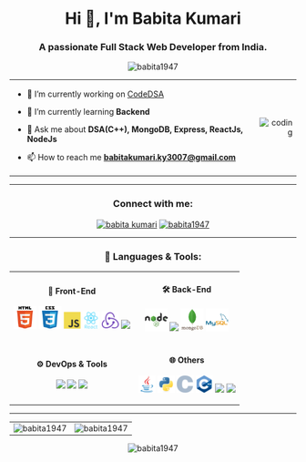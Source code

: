 <h1 align="center">Hi 👋, I'm Babita Kumari</h1>
<h3 align="center">A passionate Full Stack Web Developer from India.</h3>

<p align="center"> <img src="https://komarev.com/ghpvc/?username=babita1947&label=Profile%20views&color=0e75b6&style=flat" alt="babita1947" /> </p>

<div align="center">

<table>
  <tr>
    <td>

- 🔭 I’m currently working on [CodeDSA](https://github.com/Babita1947/codedsa)  
- 🌱 I’m currently learning **Backend**  
- 💬 Ask me about **DSA(C++), MongoDB, Express, ReactJs, NodeJs**  
- 📫 How to reach me **babitakumari.ky3007@gmail.com**

   </td>
   <td align="right">
     <img src="https://img.freepik.com/free-vector/cute-girl-hacker-operating-laptop-cartoon-vector-icon-illustration-people-technology-isolated-flat_138676-9487.jpg?semt=ais_hybrid&w=740" alt="coding" width="300" />
   </td>
  </tr>
</table>

</div>


---

<h3 align="center">Connect with me:</h3>
<p align="center">
<a href="https://linkedin.com/in/babita kumari" target="blank"><img align="center" src="https://raw.githubusercontent.com/rahuldkjain/github-profile-readme-generator/master/src/images/icons/Social/linked-in-alt.svg" alt="babita kumari" height="30" width="40" /></a>
<a href="https://www.leetcode.com/babita1947" target="blank"><img align="center" src="https://raw.githubusercontent.com/rahuldkjain/github-profile-readme-generator/master/src/images/icons/Social/leet-code.svg" alt="babita1947" height="30" width="40" /></a>
</p>

---

<h3 align="center">🧰 Languages & Tools:</h3>

<table align="center">
  <tr>
    <td align="center">
      <h4>🚀 Front-End</h4>
      <p>
        <img src="https://raw.githubusercontent.com/devicons/devicon/master/icons/html5/html5-original-wordmark.svg" width="40"/>
        <img src="https://raw.githubusercontent.com/devicons/devicon/master/icons/css3/css3-original-wordmark.svg" width="40"/>
        <img src="https://raw.githubusercontent.com/devicons/devicon/master/icons/javascript/javascript-original.svg" width="30"/>
        <img src="https://raw.githubusercontent.com/devicons/devicon/master/icons/react/react-original-wordmark.svg" width="30"/>
        <img src="https://raw.githubusercontent.com/devicons/devicon/master/icons/redux/redux-original.svg" width="30"/>
        <img src="https://www.vectorlogo.zone/logos/tailwindcss/tailwindcss-icon.svg" width="30"/>
      </p>
    </td>
    <td align="center">
      <h4>🛠️ Back-End</h4>
      <p>
        <img src="https://raw.githubusercontent.com/devicons/devicon/master/icons/nodejs/nodejs-original-wordmark.svg" width="40"/>
        <img src="https://upload.wikimedia.org/wikipedia/commons/6/64/Expressjs.png" width="40"/>
        <img src="https://raw.githubusercontent.com/devicons/devicon/master/icons/mongodb/mongodb-original-wordmark.svg" width="40"/>
        <img src="https://raw.githubusercontent.com/devicons/devicon/master/icons/mysql/mysql-original-wordmark.svg" width="40"/>
      </p>
    </td>
  </tr>
  <tr>
    <td align="center">
      <h4>⚙️ DevOps & Tools</h4>
      <p>
        <img src="https://www.vectorlogo.zone/logos/git-scm/git-scm-icon.svg" width="30"/>
        <img src="https://www.vectorlogo.zone/logos/getpostman/getpostman-icon.svg" width="30"/>
        <img src="https://www.vectorlogo.zone/logos/firebase/firebase-icon.svg" width="30"/>
      </p>
    </td>
    <td align="center">
      <h4>🌐 Others</h4>
      <p>
        <img src="https://raw.githubusercontent.com/devicons/devicon/master/icons/java/java-original.svg" width="30"/>
        <img src="https://raw.githubusercontent.com/devicons/devicon/master/icons/python/python-original.svg" width="30"/>
        <img src="https://raw.githubusercontent.com/devicons/devicon/master/icons/c/c-original.svg" width="30"/>
        <img src="https://raw.githubusercontent.com/devicons/devicon/master/icons/cplusplus/cplusplus-original.svg" width="30"/>
        <img src="https://www.vectorlogo.zone/logos/figma/figma-icon.svg" width="30"/>
        <img src="https://cdn.worldvectorlogo.com/logos/nextjs-2.svg" width="30"/>
      </p>
    </td>
  </tr>
</table>




---

<table align="center">
  <tr>
    <td>
      <img src="https://github-readme-stats.vercel.app/api/top-langs?username=babita1947&show_icons=true&locale=en&layout=compact" alt="babita1947" />
    </td>
    <td>
      <img src="https://github-readme-stats.vercel.app/api?username=babita1947&show_icons=true&locale=en" alt="babita1947" />
    </td>
  </tr>
</table>

<p align="center">
  <img src="https://github-readme-streak-stats.herokuapp.com/?user=babita1947" alt="babita1947" />
</p>

